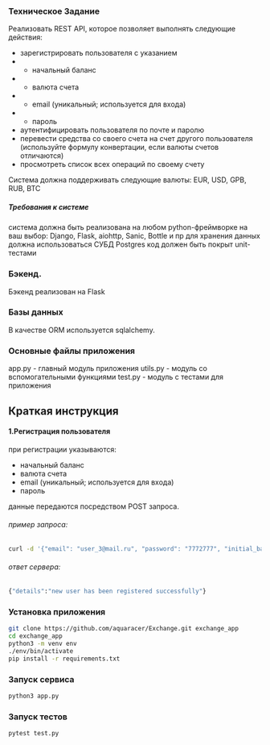### Техническое Задание
Реализовать REST API, которое позволяет  выполнять следующие действия:
- зарегистрировать пользователя с указанием
- - начальный баланс
- - валюта счета
- - email (уникальный; используется для входа)
- - пароль
- аутентифицировать пользователя по почте и паролю
- перевести средства со своего счета на счет другого пользователя (используйте формулу конвертации, если валюты счетов отличаются)
- просмотреть список всех операций по своему счету

Система должна поддерживать следующие валюты: EUR, USD, GPB, RUB, BTC

##### Требования к системе
система должна быть реализована на любом python-фреймворке на ваш выбор: Django, Flask, aiohttp, Sanic, Bottle и пр
для хранения данных должна использоваться СУБД Postgres
код должен быть покрыт unit-тестами

### Бэкенд.
Бэкенд реализован на Flask

### Базы данных
В качестве ORM используется sqlalchemy. 

### Основные файлы приложения
app.py - главный модуль приложения
utils.py - модуль со вспомогательными функциями
test.py - модуль с тестами для приложения

## Краткая инструкция

#### 1.Регистрация пользователя
при регистрации указываются:
- начальный баланс
- валюта счета
- email (уникальный; используется для входа)
- пароль

данные передаются посредством POST запроса.
###### пример запроса:
```bash
curl -d '{"email": "user_3@mail.ru", "password": "7772777", "initial_balance": 110, "account_number": '111111', "currency": "GBP"}' -H "Content-Type: application/json" -X POST http://localhost:5000/registration
```
###### ответ сервера:
```bash
{"details":"new user has been registered successfully"}
```



### Установка приложения 
```bash
git clone https://github.com/aquaracer/Exchange.git exchange_app
cd exchange_app
python3 -m venv env
./env/bin/activate
pip install -r requirements.txt
```
### Запуск сервиса
```bash
python3 app.py
```
### Запуск тестов
```bash
pytest test.py
```
